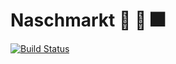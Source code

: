 # Naschmarkt :rocket: :cake: :fireworks:

[![Build Status](https://travis-ci.com/tfellner-tgm/Naschmarkt.svg?token=yZ3SXAHqc5v9x7iX8Hnx&branch=master)](https://travis-ci.com/tfellner-tgm/Naschmarkt)

